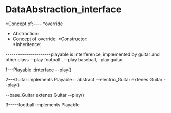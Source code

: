 # DataAbstraction_interface
*Concept of:---- *override 
* Abstraction:  
* Concept of override:
*Constructor:  
*Inheritence:

----------------------playable is interference, implemented by guitar and other class
--play football ,
  --play baseball,
    -play guitar
    
    
    
 1---Playable     ::interface
      --play()
      
2---Guitar  implements Playable   :: abstract
  --electric_Guitar extenes Guitar
      --play()

  --base_Guitar  extenes Guitar
      --play()

3-----football implements Playable


  
  

